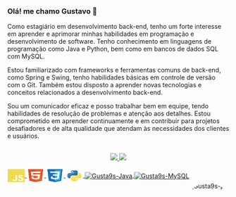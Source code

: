 ### Olá! me chamo Gustavo 👋

Como estagiário em desenvolvimento back-end, tenho um forte interesse em aprender e aprimorar minhas habilidades em programação e desenvolvimento de software. Tenho conhecimento em linguagens de programação como Java e Python, bem como em bancos de dados SQL com MySQL.

Estou familiarizado com frameworks e ferramentas comuns de back-end, como Spring e Swing, tenho habilidades básicas em controle de versão com o Git. Também estou disposto a aprender novas tecnologias e conceitos relacionados a desenvolvimento back-end.

Sou um comunicador eficaz e posso trabalhar bem em equipe, tendo habilidades de resolução de problemas e atenção aos detalhes. Estou comprometido em aprender continuamente e em contribuir para projetos desafiadores e de alta qualidade que atendam às necessidades dos clientes e usuários.

<br>

 <div align="center">
  <a href="https://github.com/Gusta9s">
  <img height="180em" src="https://github-readme-stats.vercel.app/api?username=Gusta9s&show_icons=true&theme=radical&include_all_commits=true&count_private=true"/>
  <img height="180em" src="https://github-readme-stats.vercel.app/api/top-langs/?username=Gusta9s&layout=compact&langs_count=7&theme=merko"/>
</div>

<div style="display: inline_block"><br>
  <img align="center" alt="Gusta9s-Js" height="30" width="40" src="https://raw.githubusercontent.com/devicons/devicon/master/icons/javascript/javascript-plain.svg">
  <img align="center" alt="Gusta9s-HTML" height="30" width="40" src="https://raw.githubusercontent.com/devicons/devicon/master/icons/html5/html5-original.svg">
  <img align="center" alt="Gusta9s-CSS" height="30" width="40" src="https://raw.githubusercontent.com/devicons/devicon/master/icons/css3/css3-original.svg">
  <img align="center" alt="Gusta9s-Python" height="30" width="40" src="https://raw.githubusercontent.com/devicons/devicon/master/icons/python/python-original.svg">
  <img align="center" alt="Gusta9s-Java" height="30" width="40" src="https://devicons.railway.app/i/java.svg">
  <img align="center" alt="Gusta9s-MySQL" height="30" width="40" src="https://devicons.railway.app/i/mysql.svg">
  <img align="right" alt="Gusta9s-pic" height="150" style="border-radius:50px;" src="https://scontent.fcgh23-1.fna.fbcdn.net/v/t39.30808-6/289952278_2825924440887612_2323048955662209082_n.jpg?_nc_cat=106&ccb=1-7&_nc_sid=730e14&_nc_eui2=AeEKdKnfbWiD5hyQcw7V-G3YBpW2OAYgvk4GlbY4BiC-Tt2COjdUAZGX8KLNu0-q-SfynHTUKgGLA1T9dpkcEuRI&_nc_ohc=NNi_mqseh7kAX9hEwhi&_nc_ht=scontent.fcgh23-1.fna&oh=00_AfCZSh_4PuUTfZI4DTX2vpGBOd7aDYnxIBJG7Em_Wrlj_g&oe=63ED3788">
</div>
